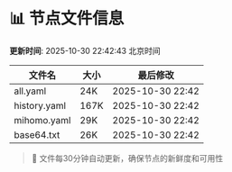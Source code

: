 # 📊 节点文件信息

**更新时间**: 2025-10-30 22:42:43 北京时间

| 文件名 | 大小 | 最后修改 |
|--------|------|----------|
| all.yaml | 24K | 2025-10-30 22:42 |
| history.yaml | 167K | 2025-10-30 22:42 |
| mihomo.yaml | 29K | 2025-10-30 22:42 |
| base64.txt | 26K | 2025-10-30 22:42 |

> 🔄 文件每30分钟自动更新，确保节点的新鲜度和可用性

